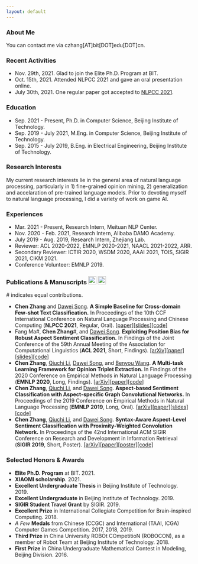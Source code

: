 ```yaml
---
layout: default
---
```


### About Me

You can contact me via czhang[AT]bit[DOT]edu[DOT]cn.

### Recent Activities

* Nov. 29th, 2021. Glad to join the Elite Ph.D. Program at BIT.
* Oct. 15th, 2021. Attended NLPCC 2021 and gave an oral presentation online.
* July 30th, 2021. One regular paper got accepted to [NLPCC 2021](http://tcci.ccf.org.cn/conference/2021/).

### Education

* Sep. 2021 - Present, Ph.D. in Computer Science, Beijing Institute of Technology.
* Sep. 2019 - July 2021, M.Eng. in Computer Science, Beijing Institute of Technology.
* Sep. 2015 - July 2019, B.Eng. in Electrical Engineering, Beijing Institute of Technology.

### Research Interests

My current research interests lie in the general area of natural language processing, particularly in 1) fine-grained opinion mining, 2) generalization and accelaration of pre-trained language models. Prior to devoting myself to natural language processing, I did a variety of work on game AI.

### Experiences

* Mar. 2021 - Present, Research Intern, Meituan NLP Center.
* Nov. 2020 - Feb. 2021, Research Intern, Alibaba DAMO Academy.
* July 2019 - Aug. 2019, Research Intern, Zhejiang Lab.
* Reviewer: ACL 2020-2022, EMNLP 2020-2021, NAACL 2021-2022, ARR.
* Secondary Reviewer: ICTIR 2020, WSDM 2020, AAAI 2021, TOIS, SIGIR 2021, CIKM 2021.
* Conference Volunteer: EMNLP 2019.

### Publications & Manuscripts [<img src="./assets/img/google.ico" width="22" height="22" alt="google" align=center/>](https://scholar.google.com/citations?user=IMwAXWcAAAAJ) [<img src="./assets/img/semantic.ico" width="22" height="22" alt="semantic" align=center/>](https://www.semanticscholar.org/author/Chen-Zhang/145107889) 
\# indicates equal contributions.

* **Chen Zhang** and [Dawei Song](http://cs.bit.edu.cn/szdw/jsml/js/sdw/index.htm). **A Simple Baseline for Cross-domain Few-shot Text Classification.** In Proceedings of the 10th CCF International Conference on Natural Language Processing and Chinese Computing (**NLPCC 2021**, Regular, Oral). [[paper]](https://link.springer.com/chapter/10.1007/978-3-030-88480-2_56)[[slides]](./assets/file/NLPCC2021-Oral.pdf)[[code]](https://github.com/GeneZC/XFew)
* Fang Ma\#, **Chen Zhang**\#, and [Dawei Song](http://cs.bit.edu.cn/szdw/jsml/js/sdw/index.htm). **Exploiting Position Bias for Robust Aspect Sentiment Classification.** In Findings of the Joint Conference of the 59th Annual Meeting of the Association for Computational Linguistics (**ACL 2021**, Short, Findings). [[arXiv]](https://arxiv.org/abs/2105.14210)[[paper]](https://aclanthology.org/2021.findings-acl.116/)[[slides]](./assets/file/ACL2021-Oral.pdf)[[code]](https://github.com/BD-MF/POS4ASC)
* **Chen Zhang**, [Qiuchi Li](https://qiuchili.github.io), [Dawei Song](http://cs.bit.edu.cn/szdw/jsml/js/sdw/index.htm), and [Benyou Wang](https://wabyking.github.io/old). **A Multi-task Learning Framework for Opinion Triplet Extraction.** In Findings of the 2020 Conference on Empirical Methods in Natural Language Processing (**EMNLP 2020**, Long, Findings). [[arXiv]](https://arxiv.org/abs/2010.01512)[[paper]](https://www.aclweb.org/anthology/2020.findings-emnlp.72/)[[code]](https://github.com/GeneZC/OTE-MTL)
* **Chen Zhang**, [Qiuchi Li](https://qiuchili.github.io), and [Dawei Song](http://cs.bit.edu.cn/szdw/jsml/js/sdw/index.htm). **Aspect-based Sentiment Classification with Aspect-specific Graph Convolutional Networks.** In Proceedings of the 2019 Conference on Empirical Methods in Natural Language Processing (**EMNLP 2019**, Long, Oral). [[arXiv]](https://arxiv.org/abs/1909.03477)[[paper]](https://www.aclweb.org/anthology/D19-1464/)[[slides]](./assets/file/EMNLP2019-Oral.pdf)[[code]](https://github.com/GeneZC/ASGCN)
* **Chen Zhang**, [Qiuchi Li](https://qiuchili.github.io), and [Dawei Song](http://cs.bit.edu.cn/szdw/jsml/js/sdw/index.htm). **Syntax-Aware Aspect-Level Sentiment Classification with Proximity-Weighted Convolution Network.** In Proceedings of the 42nd International ACM SIGIR Conference on Research and Development in Information Retrieval (**SIGIR 2019**, Short, Poster). [[arXiv]](https://arxiv.org/abs/1909.10171)[[paper]](https://dl.acm.org/citation.cfm?id=3331351)[[poster]](./assets/file/SIGIR2019-Poster.pdf)[[code]](https://github.com/GeneZC/PWCN)

### Selected Honors & Awards

* **Elite Ph.D. Program** at BIT. 2021.
* **XIAOMI scholarship**. 2021.
* **Excellent Undergraduate Thesis** in Beijing Institute of Technology. 2019.
* **Excellent Undergraduate** in Beijing Institute of Technology. 2019.
* **SIGIR Student Travel Grant** by SIGIR. 2019.
* **Excellent Prize** in International Collegiate Competition for Brain-inspired Computing. 2018.
* *A Few* **Medals** from Chinese (CCGC) and International (TAAI, ICGA) Computer Games Competition. 2017, 2018, 2019.
* **Third Prize** in China University ROBOt COmpetitioN (ROBOCON), as a member of Robot Team at Beijing Institute of Technology. 2018.
* **First Prize** in China Undergraduate Mathematical Contest in Modeling, Beijing Division. 2016.
